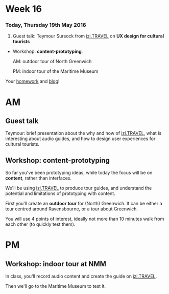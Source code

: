 # Week 16

### Today, Thursday 19th May 2016

1. Guest talk: Teymour Sursock from [izi.TRAVEL](https://izi.travel/en) on **UX design for cultural tourists**
* Workshop: **content-prototyping**.

	AM: outdoor tour of North Greenwich
	
	PM: indoor tour of the Maritime Museum

Your [homework](#homework) and [blog](#blog)!

<!--
In the morning we’ll have a guest from izi.TRAVEL, who offered to run a workshop with our students for free. Using that platform, students will prototype audio-visual tour guides about the Maritime Museum. Then in the afternoon we’ll come to NMM to test what they produced. You’re welcome to join in and see what they’re doing, if you have time (I’ll text you when we’re on our way). This time we won’t be pestering your visitors ;)


Students should come prepared with some content: an idea for a story / tour.

One story for the indoors and one for the outdoors, then we try to connect them both.

See previous week's [homework](../15#homework)
-->

# AM 

## Guest talk

Teymour: brief presentation about the why and how of [izi.TRAVEL](https://izi.travel/en), what is interesting about audio guides, and how to design user experiences for cultural tourists.

## Workshop: content-prototyping 

So far you've been prototyping ideas, while today the focus will be on **content**, rather than interfaces.

We'll be using [izi.TRAVEL](https://izi.travel/en) to produce tour guides, and understand the potential and limitations of prototyping with content.

First you'll create an **outdoor tour** for (North) Greenwich. It can be either a tour centred around Ravensbourne, or a tour about Greenwich.

You will use 4 points of interest, ideally not more than 10 minutes walk from each other (to quickly test them). 

# PM

## Workshop: **indoor tour** at NMM

In class, you'll record audio content and create the guide on [izi.TRAVEL](https://izi.travel/en).

Then we'll go to the Maritime Museum to test it.